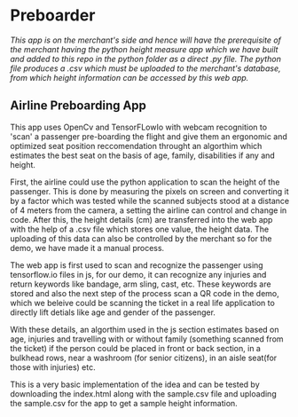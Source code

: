# Preboarder
*This app is on the merchant's side and hence will have the prerequisite of the merchant having the python height measure app which we have built and added to this repo in the python folder
as a direct .py file. The python file produces a .csv which must be uploaded to the merchant's database, from which height information can be accessed by this web app.*

## Airline Preboarding App ##
This app uses OpenCv and TensorFLowIo with webcam recognition to 'scan' a passenger pre-boarding the flight and give them an ergonomic and optimized seat position reccomendation throught an algorthim
which estimates the best seat on the basis of age, family, disabilities if any and height.

First, the airline could use the python application to scan the height of the passenger. This is done by measuring the pixels on screen and converting it by a factor which was tested while the scanned subjects stood at a distance of 4 meters from the camera, a setting the airline can control and change in code. After this, the height details (cm) are transferred into the web app with the help of a .csv file which stores one value, the height data. The uploading of this data can also be controlled by the merchant so for the demo, we have made it a manual process.

The web app is first used to scan and recognize the passenger using tensorflow.io files in js, for our demo, it can recognize any injuries and return keywords like bandage, arm sling, cast, etc. These keywords are stored and also the next step of the process scan a QR code in the demo, which we beleive could be scanning the ticket in a real life application to directly lift detials like age and gender of the passenger. 

With these details, an algorthim used in the js section estimates based on age, injuries and travelling with or without family (something scanned from the ticket) if the person could be placed in front or back section, in a bulkhead rows, near a washroom (for senior citizens), in an aisle seat(for those with injuries) etc.

This is a very basic implementation of the idea and can be tested by downloading the index.html along with the sample.csv file and uploading the sample.csv for the app to get a sample height information.
